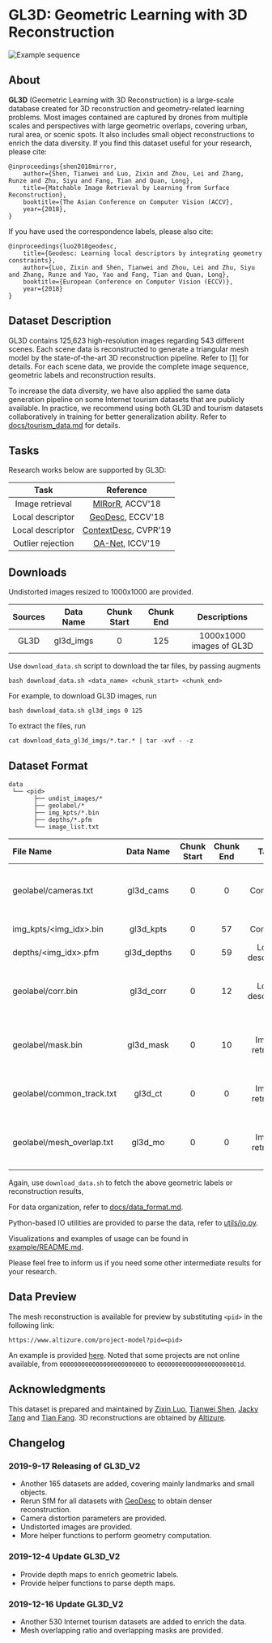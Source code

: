# GL3D: Geometric Learning with 3D Reconstruction
![Example sequence](imgs/gl3d_view.png)

## About

**GL3D** (Geometric Learning with 3D Reconstruction) is a large-scale database created for 3D reconstruction and geometry-related learning problems. Most images contained are captured by drones from multiple scales and perspectives with large geometric overlaps, covering urban, rural area, or scenic spots. It also includes small object reconstructions to enrich the data diversity. If you find this dataset useful for your research, please cite:

    @inproceedings{shen2018mirror,
        author={Shen, Tianwei and Luo, Zixin and Zhou, Lei and Zhang, Runze and Zhu, Siyu and Fang, Tian and Quan, Long},
        title={Matchable Image Retrieval by Learning from Surface Reconstruction},
        booktitle={The Asian Conference on Computer Vision (ACCV},
        year={2018},
    }

If you have used the correspondence labels, please also cite:

    @inproceedings{luo2018geodesc,
        title={Geodesc: Learning local descriptors by integrating geometry constraints},
        author={Luo, Zixin and Shen, Tianwei and Zhou, Lei and Zhu, Siyu and Zhang, Runze and Yao, Yao and Fang, Tian and Quan, Long},
        booktitle={European Conference on Computer Vision (ECCV)},
        year={2018}
    }

## Dataset Description

GL3D contains 125,623 high-resolution images regarding 543 different scenes. 
Each scene data is reconstructed to generate a triangular mesh model by the state-of-the-art 3D reconstruction pipeline. 
Refer to [\[1\]][1] for details. 
For each scene data, we provide the complete image sequence, geometric labels and reconstruction results.

To increase the data diversity, we have also applied the same data generation pipeline on some Internet tourism datasets that are publicly available.
In practice, we recommend using both GL3D and tourism datasets collaboratively in training for better generalization ability.
Refer to [docs/tourism_data.md](docs/tourism_data.md) for details.

## Tasks

Research works below are supported by GL3D:

|Task            |Reference                                           |
|:--------------:|:--------------------------------------------------:|
|Image retrieval |[MIRorR](https://arxiv.org/abs/1811.10343), ACCV'18 |
|Local descriptor|[GeoDesc](https://arxiv.org/abs/1807.06294), ECCV'18|
|Local descriptor|[ContextDesc](https://arxiv.org/abs/1904.04084), CVPR'19|
|Outlier rejection|[OA-Net](https://arxiv.org/abs/1908.04964), ICCV'19|

## Downloads

Undistorted images resized to 1000x1000 are provided.

| Sources |    Data Name   | Chunk Start | Chunk End |       Descriptions       |
|:-------:|:--------------:|:-----------:|:---------:|:------------------------:|
|   GL3D  |    gl3d_imgs   |      0      |    125    | 1000x1000 images of GL3D |

Use `download_data.sh` script to download the tar files, by passing augments
```
bash download_data.sh <data_name> <chunk_start> <chunk_end>
```
For example, to download GL3D images, run
```
bash download_data.sh gl3d_imgs 0 125
```

To extract the files, run
```
cat download_data_gl3d_imgs/*.tar.* | tar -xvf - -z
```

## Dataset Format 

```
data                          
 └── <pid> 
       ├── undist_images/*
       ├── geolabel/*
       ├── img_kpts/*.bin
       ├── depths/*.pfm
       └── image_list.txt
```

|File Name                |Data Name|Chunk Start|Chunk End|Task            |Descriptions                                                           |
|:------------------------|:-------:|:---------:|:-------:|:--------------:|:---------------------------------------------------------------------:|
|geolabel/cameras.txt     |gl3d_cams |0          |0        |Common          |Camera intrisic/extrinsic parameters, recovered by SfM.                |
|img_kpts/<img_idx>.bin   |gl3d_kpts|0          |57       |Common          |Image keypoints detected by SIFT.                                      |
|depths/<img_idx>.pfm     |gl3d_depths|0        |59       |Local descriptor|Depth maps from MVS algorithms.               |
|geolabel/corr.bin        |gl3d_corr|0          |12       |Local descriptor|Image correspondences that haved survived from SfM.                    |
|geolabel/mask.bin        |gl3d_mask|0          |10       |Image retrieval |Overlap masks of image pairs, computed from mesh re-projections.|
|geolabel/common_track.txt|gl3d_ct  |0          |0        |Image retrieval |Common track ratio of image pairs, computed from SfM.                  |
|geolabel/mesh_overlap.txt|gl3d_mo  |0          |0        |Image retrieval |Mesh overlap ratio of image pairs, computed from mesh re-projections.|

Again, use `download_data.sh` to fetch the above geometric labels or reconstruction results, 

For data organization, refer to [docs/data_format.md](docs/data_format.md).

Python-based IO utilities are provided to parse the data, refer to [utils/io.py](utils/io.py).

Visualizations and examples of usage can be found in [example/README.md](example/README.md).

Please feel free to inform us if you need some other intermediate results for your research.

## Data Preview
The mesh reconstruction is available for preview by substituting `<pid>` in the following link:

```
https://www.altizure.com/project-model?pid=<pid>
```

An example is provided [here](https://www.altizure.com/project-model?pid=57f8d9bbe73f6760f10e916a).
Noted that some projects are not online available, from `000000000000000000000000` to `00000000000000000000001d`.

## Acknowledgments
This dataset is prepared and maintained by
[Zixin Luo](mailto:zluoag@cse.ust.hk),
[Tianwei Shen](mailto:tshenaa@cse.ust.hk),
[Jacky Tang](mailto:jackytck@gmail.com) and
[Tian Fang](mailto:fangtian@altizure.com).
3D reconstructions are obtained by [Altizure](https://www.altizure.com/).

[1]: https://arxiv.org/abs/1811.10343

## Changelog
### 2019-9-17 Releasing of GL3D_V2
- Another 165 datasets are added, covering mainly landmarks and small objects.
- Rerun SfM for all datasets with [GeoDesc](https://github.com/lzx551402/geodesc) to obtain denser reconstruction.
- Camera distortion parameters are provided.
- Undistorted images are provided.
- More helper functions to perform geometry computation.

### 2019-12-4 Update GL3D_V2
- Provide depth maps to enrich geometric labels.
- Provide helper functions to parse depth maps.

### 2019-12-16 Update GL3D_V2
- Another 530 Internet tourism datasets are added to enrich the data.
- Mesh overlapping ratio and overlapping masks are provided.